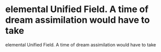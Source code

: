 # elemental Unified Field. A time of dream assimilation would have to take

elemental Unified Field. A time of dream assimilation would have to take